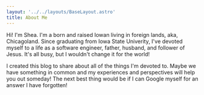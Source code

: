 ```yaml
---
layout: '../../layouts/BaseLayout.astro'
title: About Me
---
```


Hi! I'm Shea. I'm a born and raised Iowan living in foreign lands, aka, Chicagoland. Since graduating from Iowa State Univerity, I've devoted myself to a life as a software engineer, father, husband, and follower of Jesus. It's all busy, but I wouldn't change it for the world!

I created this blog to share about all of the things I'm devoted to. Maybe we have something in common and my experiences and perspectives will help you out someday! The next best thing would be if I can Google myself for an answer I have forgotten! 
